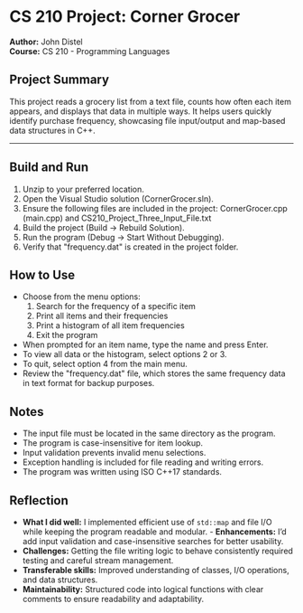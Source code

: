 # CS 210 Project: Corner Grocer
**Author:** John Distel  
**Course:** CS 210 - Programming Languages  

## Project Summary
This project reads a grocery list from a text file, counts how often each item appears, and displays that data in multiple ways. It helps users quickly identify purchase frequency, showcasing file input/output and map-based data structures in C++.

------------------------------------------------------------
Build and Run
------------------------------------------------------------
1. Unzip to your preferred location.
2. Open the Visual Studio solution (CornerGrocer.sln).
3. Ensure the following files are included in the project: CornerGrocer.cpp (main.cpp) and CS210_Project_Three_Input_File.txt
4. Build the project (Build → Rebuild Solution).
5. Run the program (Debug → Start Without Debugging).
6. Verify that "frequency.dat" is created in the project folder.


## How to Use
- Choose from the menu options:
     1. Search for the frequency of a specific item
     2. Print all items and their frequencies
     3. Print a histogram of all item frequencies
     4. Exit the program
- When prompted for an item name, type the name and press Enter.
- To view all data or the histogram, select options 2 or 3.
- To quit, select option 4 from the main menu.
- Review the "frequency.dat" file, which stores the same frequency data in text format for backup purposes.

## Notes
- The input file must be located in the same directory as the program.
- The program is case-insensitive for item lookup.
- Input validation prevents invalid menu selections.
- Exception handling is included for file reading and writing errors.
- The program was written using ISO C++17 standards.

## Reflection
- **What I did well:** I implemented efficient use of `std::map` and file I/O while keeping the program readable and modular. - **Enhancements:** I’d add input validation and case-insensitive searches for better usability.  
- **Challenges:** Getting the file writing logic to behave consistently required testing and careful stream management.  
- **Transferable skills:** Improved understanding of classes, I/O operations, and data structures.  
- **Maintainability:** Structured code into logical functions with clear comments to ensure readability and adaptability.

